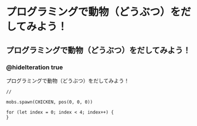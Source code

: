 # プログラミングで動物（どうぶつ）をだしてみよう！
## プログラミングで動物（どうぶつ）をだしてみよう！
### @hideIteration true
プログラミングで動物（どうぶつ）をだしてみよう！
```template
//
```
```ghost
mobs.spawn(CHICKEN, pos(0, 0, 0))

for (let index = 0; index < 4; index++) {
}
```
